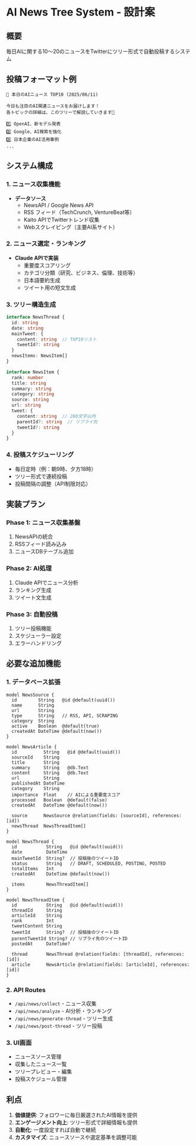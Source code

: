 # AI News Tree System - 設計案

## 概要
毎日AIに関する10〜20のニュースをTwitterにツリー形式で自動投稿するシステム

## 投稿フォーマット例
```
🤖 本日のAIニュース TOP10 (2025/06/11)

今日も注目のAI関連ニュースをお届けします！
各トピックの詳細は、このツリーで解説していきます🧵

1️⃣ OpenAI、新モデル発表
2️⃣ Google、AI検索を強化
3️⃣ 日本企業のAI活用事例
...
```

## システム構成

### 1. ニュース収集機能
- **データソース**
  - NewsAPI / Google News API
  - RSS フィード（TechCrunch, VentureBeat等）
  - Kaito APIでTwitterトレンド収集
  - Webスクレイピング（主要AI系サイト）

### 2. ニュース選定・ランキング
- **Claude APIで実装**
  - 重要度スコアリング
  - カテゴリ分類（研究、ビジネス、倫理、技術等）
  - 日本語要約生成
  - ツイート用の短文生成

### 3. ツリー構造生成
```typescript
interface NewsThread {
  id: string
  date: string
  mainTweet: {
    content: string  // TOP10リスト
    tweetId?: string
  }
  newsItems: NewsItem[]
}

interface NewsItem {
  rank: number
  title: string
  summary: string
  category: string
  source: string
  url: string
  tweet: {
    content: string  // 280文字以内
    parentId?: string  // リプライ先
    tweetId?: string
  }
}
```

### 4. 投稿スケジューリング
- 毎日定時（例：朝9時、夕方18時）
- ツリー形式で連続投稿
- 投稿間隔の調整（API制限対応）

## 実装プラン

### Phase 1: ニュース収集基盤
1. NewsAPIの統合
2. RSSフィード読み込み
3. ニュースDBテーブル追加

### Phase 2: AI処理
1. Claude APIでニュース分析
2. ランキング生成
3. ツイート文生成

### Phase 3: 自動投稿
1. ツリー投稿機能
2. スケジューラー設定
3. エラーハンドリング

## 必要な追加機能

### 1. データベース拡張
```prisma
model NewsSource {
  id        String   @id @default(uuid())
  name      String
  url       String
  type      String   // RSS, API, SCRAPING
  category  String
  active    Boolean  @default(true)
  createdAt DateTime @default(now())
}

model NewsArticle {
  id          String   @id @default(uuid())
  sourceId    String
  title       String
  summary     String   @db.Text
  content     String   @db.Text
  url         String
  publishedAt DateTime
  category    String
  importance  Float    // AIによる重要度スコア
  processed   Boolean  @default(false)
  createdAt   DateTime @default(now())
  
  source      NewsSource @relation(fields: [sourceId], references: [id])
  newsThread  NewsThreadItem[]
}

model NewsThread {
  id           String   @id @default(uuid())
  date         DateTime
  mainTweetId  String?  // 投稿後のツイートID
  status       String   // DRAFT, SCHEDULED, POSTING, POSTED
  totalItems   Int
  createdAt    DateTime @default(now())
  
  items        NewsThreadItem[]
}

model NewsThreadItem {
  id           String   @id @default(uuid())
  threadId     String
  articleId    String
  rank         Int
  tweetContent String
  tweetId      String?  // 投稿後のツイートID
  parentTweetId String? // リプライ先のツイートID
  postedAt     DateTime?
  
  thread       NewsThread @relation(fields: [threadId], references: [id])
  article      NewsArticle @relation(fields: [articleId], references: [id])
}
```

### 2. API Routes
- `/api/news/collect` - ニュース収集
- `/api/news/analyze` - AI分析・ランキング
- `/api/news/generate-thread` - ツリー生成
- `/api/news/post-thread` - ツリー投稿

### 3. UI画面
- ニュースソース管理
- 収集したニュース一覧
- ツリープレビュー・編集
- 投稿スケジュール管理

## 利点
1. **価値提供**: フォロワーに毎日厳選されたAI情報を提供
2. **エンゲージメント向上**: ツリー形式で詳細情報も提供
3. **自動化**: 一度設定すれば自動で継続
4. **カスタマイズ**: ニュースソースや選定基準を調整可能